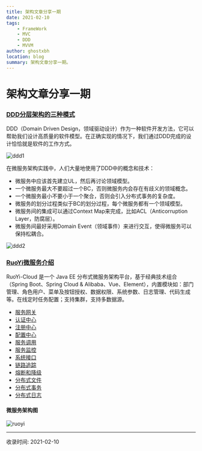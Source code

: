 ```yaml
---
title: 架构文章分享一期
date: 2021-02-10
tags:
    - FrameWork
    - MVC
    - DDD
    - MVVM
author: ghostxbh
location: blog
summary: 架构文章分享一期。
---
```

# 架构文章分享一期

### [DDD分层架构的三种模式](https://www.jianshu.com/p/a775836c7e25)
DDD（Domain Driven Design，领域驱动设计）作为一种软件开发方法，它可以帮助我们设计高质量的软件模型。在正确实现的情况下，我们通过DDD完成的设计恰恰就是软件的工作方式。

![ddd1](http://file.uzykj.com/71889ffc-e50c-a51c-6fb2-8e89c42254ae.png)

在微服务架构实践中，人们大量地使用了DDD中的概念和技术：
- 微服务中应该首先建立UL，然后再讨论领域模型。
- 一个微服务最大不要超过一个BC，否则微服务内会存在有歧义的领域概念。
- 一个微服务最小不要小于一个聚合，否则会引入分布式事务的复杂度。
- 微服务的划分过程类似于BC的划分过程，每个微服务都有一个领域模型。
- 微服务间的集成可以通过Context Map来完成，比如ACL（Anticorruption Layer，防腐层）。
- 微服务间最好采用Domain Event（领域事件）来进行交互，使得微服务可以保持松耦合。

![ddd2](http://file.uzykj.com/0a1fb0e0-90aa-071e-e58e-4750d7e287e0.png)

### [RuoYi微服务介绍](https://doc.ruoyi.vip/ruoyi-cloud/cloud/gateway.html)
RuoYi-Cloud 是一个 Java EE 分布式微服务架构平台，基于经典技术组合（Spring Boot、Spring Cloud & Alibaba、Vue、Element），内置模块如：部门管理、角色用户、菜单及按钮授权、数据权限、系统参数、日志管理、代码生成等。在线定时任务配置；支持集群，支持多数据源。

- [服务网关](https://doc.ruoyi.vip/ruoyi-cloud/cloud/gateway.html)
- [认证中心](https://doc.ruoyi.vip/ruoyi-cloud/cloud/auth.html)
- [注册中心](https://doc.ruoyi.vip/ruoyi-cloud/cloud/nacos.html)
- [配置中心](https://doc.ruoyi.vip/ruoyi-cloud/cloud/config.html)
- [服务调用](https://doc.ruoyi.vip/ruoyi-cloud/cloud/feign.html)
- [服务监控](https://doc.ruoyi.vip/ruoyi-cloud/cloud/monitor.html)
- [系统接口](https://doc.ruoyi.vip/ruoyi-cloud/cloud/swagger.html)
- [链路追踪](https://doc.ruoyi.vip/ruoyi-cloud/cloud/skywalking.html)
- [熔断和降级](https://doc.ruoyi.vip/ruoyi-cloud/cloud/sentinel.html)
- [分布式文件](https://doc.ruoyi.vip/ruoyi-cloud/cloud/file.html)
- [分布式事务](https://doc.ruoyi.vip/ruoyi-cloud/cloud/seata.html)
- [分布式日志](https://doc.ruoyi.vip/ruoyi-cloud/cloud/elk.html)

#### 微服务架构图
![ruoyi](https://oscimg.oschina.net/oscnet/up-82e9722ecb846786405a904bafcf19f73f3.png)

---
收录时间: 2021-02-10

<Vssue :title="$title" />